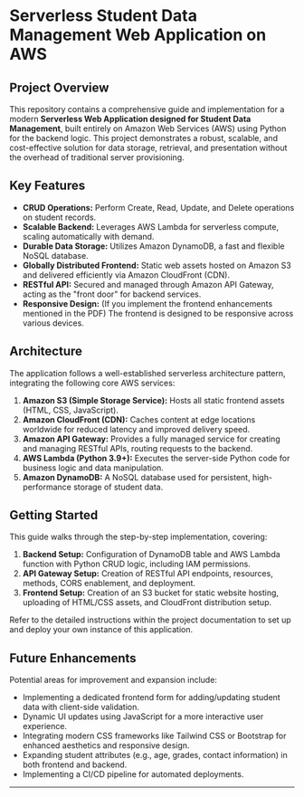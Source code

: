 
# Serverless Student Data Management Web Application on AWS

## Project Overview

This repository contains a comprehensive guide and implementation for a modern **Serverless Web Application designed for Student Data Management**, built entirely on Amazon Web Services (AWS) using Python for the backend logic. This project demonstrates a robust, scalable, and cost-effective solution for data storage, retrieval, and presentation without the overhead of traditional server provisioning.

## Key Features

* **CRUD Operations:** Perform Create, Read, Update, and Delete operations on student records.
* **Scalable Backend:** Leverages AWS Lambda for serverless compute, scaling automatically with demand.
* **Durable Data Storage:** Utilizes Amazon DynamoDB, a fast and flexible NoSQL database.
* **Globally Distributed Frontend:** Static web assets hosted on Amazon S3 and delivered efficiently via Amazon CloudFront (CDN).
* **RESTful API:** Secured and managed through Amazon API Gateway, acting as the "front door" for backend services.
* **Responsive Design:** (If you implement the frontend enhancements mentioned in the PDF) The frontend is designed to be responsive across various devices.

## Architecture

The application follows a well-established serverless architecture pattern, integrating the following core AWS services:

1.  **Amazon S3 (Simple Storage Service):** Hosts all static frontend assets (HTML, CSS, JavaScript).
2.  **Amazon CloudFront (CDN):** Caches content at edge locations worldwide for reduced latency and improved delivery speed.
3.  **Amazon API Gateway:** Provides a fully managed service for creating and managing RESTful APIs, routing requests to the backend.
4.  **AWS Lambda (Python 3.9+):** Executes the server-side Python code for business logic and data manipulation.
5.  **Amazon DynamoDB:** A NoSQL database used for persistent, high-performance storage of student data.



## Getting Started

This guide walks through the step-by-step implementation, covering:

1.  **Backend Setup:** Configuration of DynamoDB table and AWS Lambda function with Python CRUD logic, including IAM permissions.
2.  **API Gateway Setup:** Creation of RESTful API endpoints, resources, methods, CORS enablement, and deployment.
3.  **Frontend Setup:** Creation of an S3 bucket for static website hosting, uploading of HTML/CSS assets, and CloudFront distribution setup.

Refer to the detailed instructions within the project documentation to set up and deploy your own instance of this application.

## Future Enhancements

Potential areas for improvement and expansion include:

* Implementing a dedicated frontend form for adding/updating student data with client-side validation.
* Dynamic UI updates using JavaScript for a more interactive user experience.
* Integrating modern CSS frameworks like Tailwind CSS or Bootstrap for enhanced aesthetics and responsive design.
* Expanding student attributes (e.g., age, grades, contact information) in both frontend and backend.
* Implementing a CI/CD pipeline for automated deployments.

---
